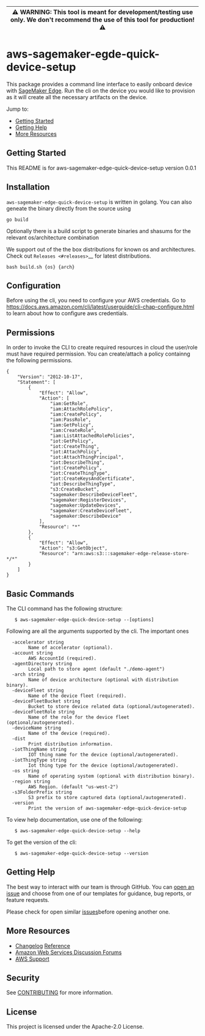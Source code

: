 | &#9888; **WARNING**: This tool is meant for development/testing use only. We don't recommend the use of this tool for production! &#9888; |
| --- |

# aws-sagemaker-egde-quick-device-setup

This package provides a command line interface to easily onboard device with [SageMaker Edge](https://aws.amazon.com/sagemaker/edge/). Run the cli on the device you would like to provision as it will create all the necessary artifacts on the device.

Jump to:

- [Getting Started ](#getting-started)
- [Getting Help](#getting-help)
- [More Resources](#more-resource)


Getting Started
---------------

This README is for aws-sagemaker-edge-quick-device-setup version 0.0.1

Installation
------------

`aws-sagemaker-edge-quick-device-setup` is written in golang. You can also geneate the binary directly from the source using

`go build` 

Optionally there is a build script to generate binaries and shasums for the relevant os/architecture combination


We support out of the the box distributions for known os and architectures. Check out `Releases <#releases>`__ for latest distributions.


`bash build.sh {os} {arch}`

Configuration
-------------

Before using the cli, you need to configure your AWS credentials. Go to https://docs.aws.amazon.com/cli/latest/userguide/cli-chap-configure.html to learn about how to configure aws credentials.


Permissions
-----------

In order to invoke the CLI to create required resources in cloud the user/role must have required permission. You can create/attach a policy containng the following permissions.

```
{
    "Version": "2012-10-17",
    "Statement": [
        {
            "Effect": "Allow",
            "Action": [
                "iam:GetRole",
                "iam:AttachRolePolicy",
                "iam:CreatePolicy",
                "iam:PassRole",
                "iam:GetPolicy",
                "iam:CreateRole",
                "iam:ListAttachedRolePolicies",
                "iot:GetPolicy",
                "iot:CreateThing",
                "iot:AttachPolicy",
                "iot:AttachThingPrincipal",
                "iot:DescribeThing",
                "iot:CreatePolicy",
                "iot:CreateThingType",
                "iot:CreateKeysAndCertificate",
                "iot:DescribeThingType",
                "s3:CreateBucket",
                "sagemaker:DescribeDeviceFleet",
                "sagemaker:RegisterDevices",
                "sagemaker:UpdateDevices",
                "sagemaker:CreateDeviceFleet",
                "sagemaker:DescribeDevice"
            ],
            "Resource": "*"
        },
        {
            "Effect": "Allow",
            "Action": "s3:GetObject",
            "Resource": "arn:aws:s3:::sagemaker-edge-release-store-*/*"
        }
    ]
}
```

Basic Commands
--------------

The CLI command has the following structure:

```
   $ aws-sagemaker-edge-quick-device-setup --[options]
```

Following are all the arguments supported by the cli. The important ones 
```
  -accelerator string
        Name of accelerator (optional).
  -account string
        AWS AccountId (required).
  -agentDirectory string
        Local path to store agent (default "./demo-agent")
  -arch string
        Name of device architecture (optional with distribution binary).
  -deviceFleet string
        Name of the device fleet (required).
  -deviceFleetBucket string
        Bucket to store device related data (optional/autogenerated).
  -deviceFleetRole string
        Name of the role for the device fleet (optional/autogenerated).
  -deviceName string
        Name of the device (required).
  -dist
        Print distribution information.
  -iotThingName string
        IOT thing name for the device (optional/autogenerated).
  -iotThingType string
        Iot thing type for the device (optional/autogenerated).
  -os string
        Name of operating system (optional with distribution binary).
  -region string
        AWS Region. (default "us-west-2")
  -s3FolderPrefix string
        S3 prefix to store captured data (optional/autogenerated).
  -version
        Print the version of aws-sagemaker-edge-quick-device-setup
```

To view help documentation, use one of the following:

```
   $ aws-sagemaker-edge-quick-device-setup --help
```

To get the version of the cli:

```
   $ aws-sagemaker-edge-quick-device-setup --version
```

Getting Help
------------

The best way to interact with our team is through GitHub. You can [open
an issue](https://github.com/aws/aws-sagemaker-edge-quick-device-setup/issues/new/choose) and
choose from one of our templates for guidance, bug reports, or feature
requests.


Please check for open similar
[issues](https://github.com/aws/aws-sagemaker-edge-quick-device-setup/issues/)before opening
another one.

More Resources
--------------

-  [Changelog](https://github.com/aws/aws-cli/blob/develop/CHANGELOG.rst)
   [Reference](https://docs.aws.amazon.com/cli/latest/reference/)
-  [Amazon Web Services Discussion
   Forums](https://forums.aws.amazon.com/)
-  [AWS Support](https://console.aws.amazon.com/support/home#/)

## Security

See [CONTRIBUTING](CONTRIBUTING.md#security-issue-notifications) for more information.

## License

This project is licensed under the Apache-2.0 License.
